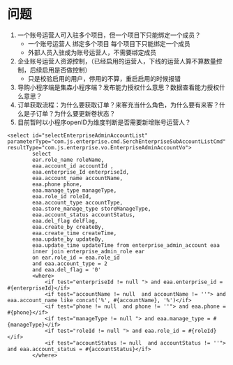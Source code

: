 # 问题

1. 一个账号运营人可入驻多个项目，但一个项目下只能绑定一个成员？
    - 一个账号运营人 绑定多个项目 每个项目下只能绑定一个成员
    - 外部人员入驻成为账号运营人，不需要绑定成员
2. 企业账号运营人资源控制，（已经启用的运营人，下线的运营人算不算数量控制，后续启用是否做控制）
    - 只是校验启用的用户，停用的不算，重启启用的时候报错
3. 导购小程序端是集森小程序端？发布能力授权什么意思？数据查看能力授权什么意思？
4. 订单获取流程：为什么要获取订单？来客充当什么角色，为什么要有来客？什么是子订单？为什么要更新卷状态？
5. 目前暂时以小程序openID为维度判断是否需要新增账号运营人？  
```
<select id="selectEnterpriseAdminAccountList" parameterType="com.js.enterprise.cmd.SerchEnterpriseSubAccountListCmd" resultType="com.js.enterprise.vo.EnterpriseAdminAccountVo">
        select
        ear.role_name roleName,
        eaa.account_id accountId ,
        eaa.enterprise_Id enterpriseId,
        eaa.account_name accountName,
        eaa.phone phone,
        eaa.manage_type manageType,
        eaa.role_id roleId,
        eaa.account_type accountType,
        eaa.store_manage_type storeManageType,
        eaa.account_status accountStatus,
        eaa.del_flag delFlag,
        eaa.create_by createBy,
        eaa.create_time createTime,
        eaa.update_by updateBy,
        eaa.update_time updateTime from enterprise_admin_account eaa
        inner join enterprise_admin_role ear
        on ear.role_id = eaa.role_id
        and eaa.account_type = 2
        and eaa.del_flag = '0'
        <where>
            <if test="enterpriseId != null "> and eaa.enterprise_id = #{enterpriseId}</if>
            <if test="accountName != null  and accountName != ''"> and eaa.account_name like concat('%', #{accountName}, '%')</if>
            <if test="phone != null  and phone != ''"> and eaa.phone = #{phone}</if>
            <if test="manageType != null "> and eaa.manage_type = #{manageType}</if>
            <if test="roleId != null "> and eaa.role_id = #{roleId}</if>
            <if test="accountStatus != null  and accountStatus != ''"> and eaa.account_status = #{accountStatus}</if>
        </where>
```
